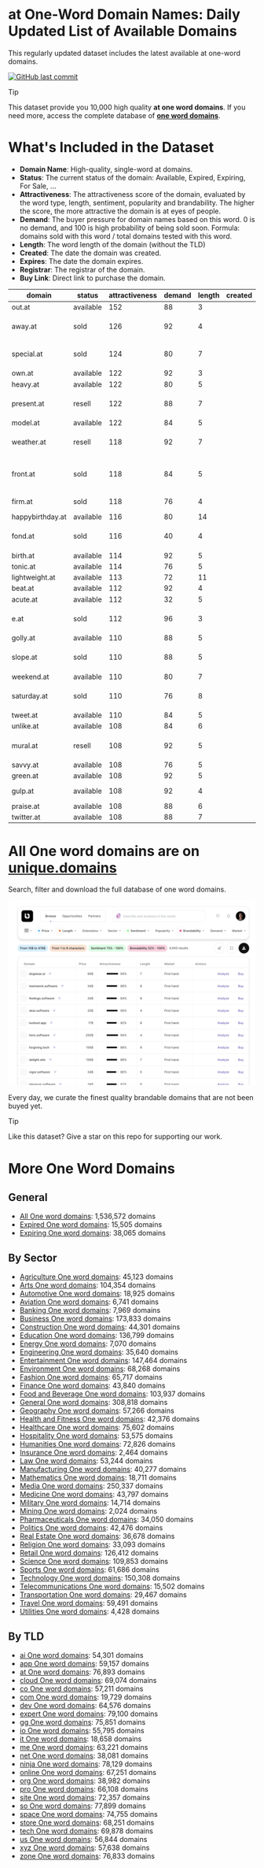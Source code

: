 
# **at One-Word Domain Names**: Daily Updated List of Available Domains

This regularly updated dataset includes the latest available at one-word domains.

[![GitHub last commit](https://img.shields.io/github/last-commit/UniqueDomains/at-oneword-domains.svg?style=flat)]() 

> [!TIP]
> This dataset provide you 10,000 high quality **at one word domains**.
> If you need more, access the complete database of **[one word domains](https://unique.domains?utm_source=github&utm_medium=dataset&utm_campaign=at&utm_content=description.top)**.

# What's Included in the Dataset

- **Domain Name**: High-quality, single-word at domains.
- **Status**: The current status of the domain: Available, Expired, Expiring, For Sale, ...
- **Attractiveness**: The attractiveness score of the domain, evaluated by the word type, length, sentiment, popularity and brandability. The higher the score, the more attractive the domain is at eyes of people.
- **Demand**: The buyer pressure for domain names based on this word. 0 is no demand, and 100 is high probability of being sold soon. Formula: domains sold with this word / total domains tested with this word.
- **Length**: The word length of the domain (without the TLD)
- **Created**: The date the domain was created.
- **Expires**: The date the domain expires.
- **Registrar**: The registrar of the domain.
- **Buy Link**: Direct link to purchase the domain.

| domain           | status    | attractiveness | demand | length | created | expires | registrar                                                             | sectors                                            |
| ---------------- | --------- | -------------- | ------ | ------ | ------- | ------- | --------------------------------------------------------------------- | -------------------------------------------------- |
| out.at           | available | 152            | 88     | 3      |         |         |                                                                       | Business,General,Media,Technology                  |
| away.at          | sold      | 126            | 92     | 4      |         |         | Domainers Registrar AG ( https://nic.at/registrar/668 )               | Business,Media,Travel                              |
| special.at       | sold      | 124            | 80     | 7      |         |         | GoDaddy.com, LLC ( https://nic.at/registrar/693 )                     | Business,Media,Retail                              |
| own.at           | available | 122            | 92     | 3      |         |         |                                                                       | Business,Finance,Real Estate                       |
| heavy.at         | available | 122            | 80     | 5      |         |         |                                                                       | Business,Media,Technology                          |
| present.at       | resell    | 122            | 88     | 7      |         |         | EWBCD GmbH ( https://nic.at/registrar/750 )                           | Business,Education,Media                           |
| model.at         | available | 122            | 84     | 5      |         |         |                                                                       | Business,Fashion,Technology                        |
| weather.at       | resell    | 118            | 92     | 7      |         |         | InterNetX GmbH ( https://nic.at/registrar/80 )                        | Environment,Media,Travel                           |
| front.at         | sold      | 118            | 84     | 5      |         |         | Hosting concepts B.V. / Registrar.eu ( https://nic.at/registrar/648 ) | Business,General,Media,Technology                  |
| firm.at          | sold      | 118            | 76     | 4      |         |         | registrant:     IISP622845-NICAT                                      | Business,Finance,Law                               |
| happybirthday.at | available | 116            | 80     | 14     |         |         |                                                                       | Entertainment,Retail                               |
| fond.at          | sold      | 116            | 40     | 4      |         |         | easyname GmbH ( https://nic.at/registrar/414 )                        | General,Hospitality,Retail                         |
| birth.at         | available | 114            | 92     | 5      |         |         |                                                                       | Healthcare,Humanities,Medicine                     |
| tonic.at         | available | 114            | 76     | 5      |         |         |                                                                       | Health and Fitness,Medicine,Science                |
| lightweight.at   | available | 113            | 72     | 11     |         |         |                                                                       | Automotive,Sports,Technology                       |
| beat.at          | available | 112            | 92     | 4      |         |         |                                                                       | Media,Sports                                       |
| acute.at         | available | 112            | 32     | 5      |         |         |                                                                       | Mathematics,Medicine,Science                       |
| e.at             | sold      | 112            | 96     | 3      |         |         | MarkMonitor Inc. ( https://nic.at/registrar/434 )                     | Food and Beverage,Health and Fitness,Hospitality   |
| golly.at         | available | 110            | 88     | 5      |         |         |                                                                       | Arts,Media                                         |
| slope.at         | sold      | 110            | 88     | 5      |         |         | InterNetX GmbH ( https://nic.at/registrar/80 )                        | Construction,Engineering,Geography                 |
| weekend.at       | available | 110            | 80     | 7      |         |         |                                                                       | Entertainment,Hospitality,Travel                   |
| saturday.at      | sold      | 110            | 76     | 8      |         |         | NETIM ( https://nic.at/registrar/586 )                                | Entertainment                                      |
| tweet.at         | available | 110            | 84     | 5      |         |         |                                                                       | Entertainment,Media,Technology                     |
| unlike.at        | available | 108            | 84     | 6      |         |         |                                                                       | Business,Technology                                |
| mural.at         | resell    | 108            | 92     | 5      |         |         | InterNetX GmbH ( https://nic.at/registrar/80 )                        | Arts                                               |
| savvy.at         | available | 108            | 76     | 5      |         |         |                                                                       | Business,Media,Technology                          |
| green.at         | available | 108            | 92     | 5      |         |         |                                                                       | Agriculture,Environment,Real Estate                |
| gulp.at          | available | 108            | 92     | 4      |         |         |                                                                       | Entertainment,Food and Beverage,Health and Fitness |
| praise.at        | available | 108            | 88     | 6      |         |         |                                                                       | Humanities,Media,Religion                          |
| twitter.at       | available | 108            | 88     | 7      |         |         |                                                                       | Entertainment,Media,Technology                     |

# All One word domains are on [unique.domains](https://unique.domains?utm_source=github&utm_medium=dataset&utm_campaign=at&utm_content=description.bottom)

Search, filter and download the full database of one word domains.

[![Access the only remaining good domain names, before your competitors.](https://github.com/UniqueDomains/at-oneword-domains/blob/main/unique.domains.jpg?raw=true)](https://unique.domains?utm_source=github&utm_medium=dataset&utm_campaign=at&utm_content=description.image)

Every day, we curate the finest quality brandable domains that are not been buyed yet.

> [!TIP]
> Like this dataset? Give a star on this repo for supporting our work.

# More One Word Domains

## General

- [All One word domains](https://github.com/UniqueDomains/oneword-domains): 1,536,572 domains
- [Expired One word domains](https://github.com/UniqueDomains/expired-oneword-domains): 15,505 domains
- [Expiring One word domains](https://github.com/UniqueDomains/expiring-oneword-domains): 38,065 domains
## By Sector

- [Agriculture One word domains](https://github.com/UniqueDomains/agriculture-oneword-domains): 45,123 domains
- [Arts One word domains](https://github.com/UniqueDomains/arts-oneword-domains): 104,354 domains
- [Automotive One word domains](https://github.com/UniqueDomains/automotive-oneword-domains): 18,925 domains
- [Aviation One word domains](https://github.com/UniqueDomains/aviation-oneword-domains): 6,741 domains
- [Banking One word domains](https://github.com/UniqueDomains/banking-oneword-domains): 7,969 domains
- [Business One word domains](https://github.com/UniqueDomains/business-oneword-domains): 173,833 domains
- [Construction One word domains](https://github.com/UniqueDomains/construction-oneword-domains): 44,301 domains
- [Education One word domains](https://github.com/UniqueDomains/education-oneword-domains): 136,799 domains
- [Energy One word domains](https://github.com/UniqueDomains/energy-oneword-domains): 7,070 domains
- [Engineering One word domains](https://github.com/UniqueDomains/engineering-oneword-domains): 35,640 domains
- [Entertainment One word domains](https://github.com/UniqueDomains/entertainment-oneword-domains): 147,464 domains
- [Environment One word domains](https://github.com/UniqueDomains/environment-oneword-domains): 68,268 domains
- [Fashion One word domains](https://github.com/UniqueDomains/fashion-oneword-domains): 65,717 domains
- [Finance One word domains](https://github.com/UniqueDomains/finance-oneword-domains): 43,840 domains
- [Food and Beverage One word domains](https://github.com/UniqueDomains/food-and-beverage-oneword-domains): 103,937 domains
- [General One word domains](https://github.com/UniqueDomains/general-oneword-domains): 308,818 domains
- [Geography One word domains](https://github.com/UniqueDomains/geography-oneword-domains): 57,266 domains
- [Health and Fitness One word domains](https://github.com/UniqueDomains/health-and-fitness-oneword-domains): 42,376 domains
- [Healthcare One word domains](https://github.com/UniqueDomains/healthcare-oneword-domains): 75,602 domains
- [Hospitality One word domains](https://github.com/UniqueDomains/hospitality-oneword-domains): 53,575 domains
- [Humanities One word domains](https://github.com/UniqueDomains/humanities-oneword-domains): 72,826 domains
- [Insurance One word domains](https://github.com/UniqueDomains/insurance-oneword-domains): 2,464 domains
- [Law One word domains](https://github.com/UniqueDomains/law-oneword-domains): 53,244 domains
- [Manufacturing One word domains](https://github.com/UniqueDomains/manufacturing-oneword-domains): 40,277 domains
- [Mathematics One word domains](https://github.com/UniqueDomains/mathematics-oneword-domains): 18,711 domains
- [Media One word domains](https://github.com/UniqueDomains/media-oneword-domains): 250,337 domains
- [Medicine One word domains](https://github.com/UniqueDomains/medicine-oneword-domains): 43,797 domains
- [Military One word domains](https://github.com/UniqueDomains/military-oneword-domains): 14,714 domains
- [Mining One word domains](https://github.com/UniqueDomains/mining-oneword-domains): 2,024 domains
- [Pharmaceuticals One word domains](https://github.com/UniqueDomains/pharmaceuticals-oneword-domains): 34,050 domains
- [Politics One word domains](https://github.com/UniqueDomains/politics-oneword-domains): 42,476 domains
- [Real Estate One word domains](https://github.com/UniqueDomains/real-estate-oneword-domains): 36,678 domains
- [Religion One word domains](https://github.com/UniqueDomains/religion-oneword-domains): 33,093 domains
- [Retail One word domains](https://github.com/UniqueDomains/retail-oneword-domains): 126,412 domains
- [Science One word domains](https://github.com/UniqueDomains/science-oneword-domains): 109,853 domains
- [Sports One word domains](https://github.com/UniqueDomains/sports-oneword-domains): 61,686 domains
- [Technology One word domains](https://github.com/UniqueDomains/technology-oneword-domains): 150,308 domains
- [Telecommunications One word domains](https://github.com/UniqueDomains/telecommunications-oneword-domains): 15,502 domains
- [Transportation One word domains](https://github.com/UniqueDomains/transportation-oneword-domains): 29,467 domains
- [Travel One word domains](https://github.com/UniqueDomains/travel-oneword-domains): 59,491 domains
- [Utilities One word domains](https://github.com/UniqueDomains/utilities-oneword-domains): 4,428 domains
## By TLD

- [ai One word domains](https://github.com/UniqueDomains/ai-oneword-domains): 54,301 domains
- [app One word domains](https://github.com/UniqueDomains/app-oneword-domains): 59,157 domains
- [at One word domains](https://github.com/UniqueDomains/at-oneword-domains): 76,893 domains
- [cloud One word domains](https://github.com/UniqueDomains/cloud-oneword-domains): 69,074 domains
- [co One word domains](https://github.com/UniqueDomains/co-oneword-domains): 57,211 domains
- [com One word domains](https://github.com/UniqueDomains/com-oneword-domains): 19,729 domains
- [dev One word domains](https://github.com/UniqueDomains/dev-oneword-domains): 64,576 domains
- [expert One word domains](https://github.com/UniqueDomains/expert-oneword-domains): 79,100 domains
- [gg One word domains](https://github.com/UniqueDomains/gg-oneword-domains): 75,851 domains
- [io One word domains](https://github.com/UniqueDomains/io-oneword-domains): 55,795 domains
- [it One word domains](https://github.com/UniqueDomains/it-oneword-domains): 18,658 domains
- [me One word domains](https://github.com/UniqueDomains/me-oneword-domains): 63,221 domains
- [net One word domains](https://github.com/UniqueDomains/net-oneword-domains): 38,081 domains
- [ninja One word domains](https://github.com/UniqueDomains/ninja-oneword-domains): 78,129 domains
- [online One word domains](https://github.com/UniqueDomains/online-oneword-domains): 67,251 domains
- [org One word domains](https://github.com/UniqueDomains/org-oneword-domains): 38,982 domains
- [pro One word domains](https://github.com/UniqueDomains/pro-oneword-domains): 66,108 domains
- [site One word domains](https://github.com/UniqueDomains/site-oneword-domains): 72,357 domains
- [so One word domains](https://github.com/UniqueDomains/so-oneword-domains): 77,899 domains
- [space One word domains](https://github.com/UniqueDomains/space-oneword-domains): 74,755 domains
- [store One word domains](https://github.com/UniqueDomains/store-oneword-domains): 68,251 domains
- [tech One word domains](https://github.com/UniqueDomains/tech-oneword-domains): 69,878 domains
- [us One word domains](https://github.com/UniqueDomains/us-oneword-domains): 56,844 domains
- [xyz One word domains](https://github.com/UniqueDomains/xyz-oneword-domains): 57,638 domains
- [zone One word domains](https://github.com/UniqueDomains/zone-oneword-domains): 76,833 domains
        